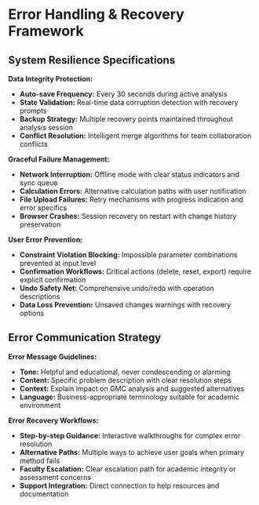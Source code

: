 # Error Handling & Recovery Framework

## System Resilience Specifications

**Data Integrity Protection:**
- **Auto-save Frequency:** Every 30 seconds during active analysis
- **State Validation:** Real-time data corruption detection with recovery prompts
- **Backup Strategy:** Multiple recovery points maintained throughout analysis session
- **Conflict Resolution:** Intelligent merge algorithms for team collaboration conflicts

**Graceful Failure Management:**
- **Network Interruption:** Offline mode with clear status indicators and sync queue
- **Calculation Errors:** Alternative calculation paths with user notification
- **File Upload Failures:** Retry mechanisms with progress indication and error specifics
- **Browser Crashes:** Session recovery on restart with change history preservation

**User Error Prevention:**
- **Constraint Violation Blocking:** Impossible parameter combinations prevented at input level
- **Confirmation Workflows:** Critical actions (delete, reset, export) require explicit confirmation
- **Undo Safety Net:** Comprehensive undo/redo with operation descriptions
- **Data Loss Prevention:** Unsaved changes warnings with recovery options

## Error Communication Strategy

**Error Message Guidelines:**
- **Tone:** Helpful and educational, never condescending or alarming
- **Content:** Specific problem description with clear resolution steps
- **Context:** Explain impact on GMC analysis and suggested alternatives
- **Language:** Business-appropriate terminology suitable for academic environment

**Error Recovery Workflows:**
- **Step-by-step Guidance:** Interactive walkthroughs for complex error resolution
- **Alternative Paths:** Multiple ways to achieve user goals when primary method fails
- **Faculty Escalation:** Clear escalation path for academic integrity or assessment concerns
- **Support Integration:** Direct connection to help resources and documentation
